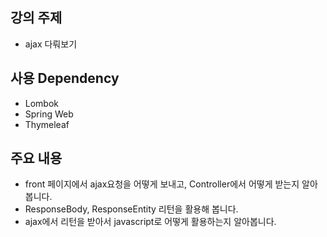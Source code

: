 ## 강의 주제
- ajax 다뤄보기 

## 사용 Dependency
- Lombok
- Spring Web
- Thymeleaf

## 주요 내용 
- front 페이지에서 ajax요청을 어떻게 보내고, Controller에서 어떻게 받는지 알아봅니다.
- ResponseBody, ResponseEntity 리턴을 활용해 봅니다. 
- ajax에서 리턴을 받아서 javascript로 어떻게 활용하는지 알아봅니다. 
